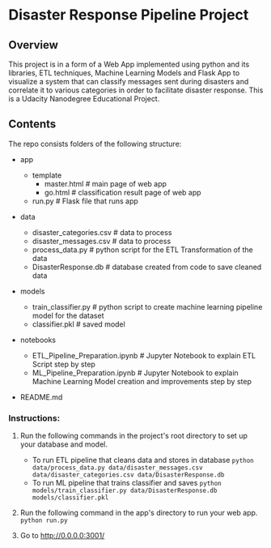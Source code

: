 # Disaster Response Pipeline Project

## Overview

This project is in a form of a Web App implemented using python and its libraries, ETL techniques, Machine Learning Models and Flask App to visualize a system 
that can classify messages sent during disasters and correlate it to various categories in order to facilitate disaster response. 
This is a Udacity Nanodegree Educational Project.

## Contents

The repo consists folders of the following structure:

* app
    * template
        * master.html  # main page of web app
        * go.html  # classification result page of web app
    * run.py  # Flask file that runs app

* data
    * disaster_categories.csv           # data to process 
    * disaster_messages.csv             # data to process
    * process_data.py                   # python script for the ETL Transformation of the data
    * DisasterResponse.db               # database created from code to save cleaned data

* models
    * train_classifier.py               # python script to create machine learning pipeline model for the dataset
    * classifier.pkl                    # saved model

* notebooks
    * ETL_Pipeline_Preparation.ipynb    # Jupyter Notebook to explain ETL Script step by step
    * ML_Pipeline_Preparation.ipynb     # Jupyter Notebook to explain Machine Learning Model creation and improvements step by step

* README.md

### Instructions:
1. Run the following commands in the project's root directory to set up your database and model.

    - To run ETL pipeline that cleans data and stores in database
        `python data/process_data.py data/disaster_messages.csv data/disaster_categories.csv data/DisasterResponse.db`
    - To run ML pipeline that trains classifier and saves
        `python models/train_classifier.py data/DisasterResponse.db models/classifier.pkl`

2. Run the following command in the app's directory to run your web app.
    `python run.py`

3. Go to http://0.0.0.0:3001/
